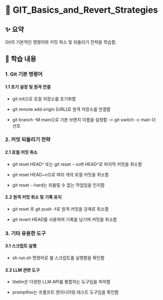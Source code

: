 # 📄 GIT_Basics_and_Revert_Strategies

## ✨ 요약

Git의 기본적인 명령어와 커밋 취소 및 되돌리기 전략을 학습함.

## 📍 학습 내용

### 1. Git 기본 명령어

#### 1.1 초기 설정 및 원격 연결

- git init으로 로컬 저장소를 초기화함

- git remote add origin [URL]로 원격 저장소를 연결함

- git branch -M main으로 기본 브랜치 이름을 설정함
-> git switch -c main 더 선호

### 2. 커밋 되돌리기 전략

#### 2.1 로컬 커밋 취소

- git reset HEAD^ 또는 git reset --soft HEAD^로 마지막 커밋을 취소함

- git reset HEAD~n으로 여러 개의 로컬 커밋을 취소함

- git reset --hard는 되돌릴 수 없는 작업임을 인지함

#### 2.2 원격 커밋 취소 및 기록 유지

- git reset 후 git push -f로 원격 커밋을 강제로 취소함

- git revert HEAD를 사용하여 기록을 남기며 커밋을 취소함

### 3. 기타 유용한 도구

#### 3.1 스크립트 실행

- sh run.sh 명령어로 쉘 스크립트를 실행함을 확인함

#### 3.2 LLM 관련 도구

- litellm은 다양한 LLM API를 통합하는 도구임을 파악함

- promptfoo는 프롬프트 엔지니어링 테스트 도구임을 확인함